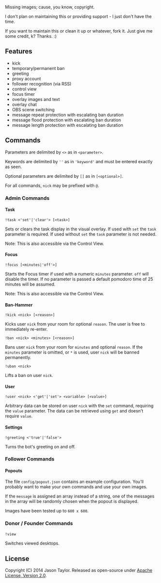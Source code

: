 Missing images; cause, you know, copyright.

I don't plan on maintaining this or providing support - I just don't have the time.

If you want to maintain this or clean it up or whatever, fork it. Just give me some credit, k? Thanks. :)

## Features

  * kick
  * temporary/permanent ban
  * greeting
  * proxy account
  * follower recognition (via RSS)
  * control view
  * focus timer
  * overlay images and text
  * overlay chat
  * OBS scene switching
  * message repeat protection with escalating ban duration
  * message flood protection with escalating ban duration
  * message length protection with escalating ban duration

## Commands

  Parameters are delimited by `<>` as in `<parameter>`.

  Keywords are delimited by `''` as in `'keyword'` and must be entered exactly as seen.

  Optional parameters are delimited by `[]` as in `[<optional>]`.

  For all commands, `nick` may be prefixed with `@`.

### Admin Commands

#### Task

```
!task <'set'|'clear'> [<task>]
```

Sets or clears the task display in the visual overlay. If used with `set` the `task` parameter is required. If used without `set` the `task` parameter is not needed.

Note: This is also accessible via the Control View.

#### Focus

```
!focus [<minutes|'off'>]
```

Starts the Focus timer if used with a numeric `minutes` parameter. `off` will disable the timer. If no parameter is passed a default pomodoro time of 25 minutes will be assumed.

Note: This is also accessible via the Control View.

#### Ban-Hammer

```
!kick <nick> [<reason>]
```

Kicks user `nick` from your room for optional `reason`. The user is free to immediately re-enter.

```
!ban <nick> <minutes> [<reason>]
```

Bans user `nick` from your room for `minutes` and optional `reason`. If the `minutes` parameter is omitted, or `*` is used, user `nick` will be banned permanently.

```
!uban <nick>
```

Lifts a ban on user `nick`.

#### User

```
!user <nick> <'get'|'set'> <variable> [<value>]
```

Arbitrary data can be stored on user `nick` with the `set` command, requiring the `value` parameter. The data can be retrieved using `get` and doesn't require `value`.

#### Settings

```
!greeting <'true'|'false'>
```

Turns the bot's greeting on and off.

### Follower Commands

#### Popouts

The file `config/popout.json` contains an example configuration. You'll probably want to make your own commands and use your own images.

If the `message` is assigned an array instead of a string, one of the messages in the array will be randomly chosen when the popout is displayed.

Images have been tested up to `600 x 600`.

### Donor / Founder Commands

####

```
!view
```

Switches viewed desktops.

## License

Copyright (C) 2014 Jason Taylor. Released as open-source under [Apache License, Version 2.0](http://www.apache.org/licenses/LICENSE-2.0.html).